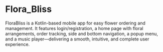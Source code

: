 # Flora_Bliss
FloraBliss is a Kotlin-based mobile app for easy flower ordering and management. It features login/registration, a home page with floral arrangements, order tracking, side and bottom navigation, a popup menu, and a music player—delivering a smooth, intuitive, and complete user experience.
